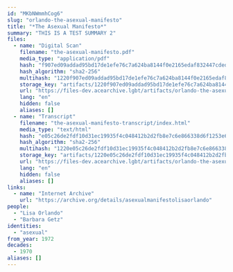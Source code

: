 ```yaml
---
id: "MKbNWmmhCog6"
slug: "orlando-the-asexual-manifesto"
title: "*The Asexual Manifesto*"
summary: "THIS IS A TEST SUMMARY 2"
files:
  - name: "Digital Scan"
    filename: "the-asexual-manifesto.pdf"
    media_type: "application/pdf"
    hash: "f907ed09addad95bd17de1efe76c7a624ba8144f0e2165edaf832447cded5f54"
    hash_algorithm: "sha2-256"
    multihash: "1220f907ed09addad95bd17de1efe76c7a624ba8144f0e2165edaf832447cded5f54"
    storage_key: "artifacts/1220f907ed09addad95bd17de1efe76c7a624ba8144f0e2165edaf832447cded5f54"
    url: "https://files-dev.acearchive.lgbt/artifacts/orlando-the-asexual-manifesto/the-asexual-manifesto.pdf"
    lang: "en"
    hidden: false
    aliases: []
  - name: "Transcript"
    filename: "the-asexual-manifesto-transcript/index.html"
    media_type: "text/html"
    hash: "e05c26de2fdf10d31ec19935f4c048412b2d2fb8e7c6e866338d6f1253e64419"
    hash_algorithm: "sha2-256"
    multihash: "1220e05c26de2fdf10d31ec19935f4c048412b2d2fb8e7c6e866338d6f1253e64419"
    storage_key: "artifacts/1220e05c26de2fdf10d31ec19935f4c048412b2d2fb8e7c6e866338d6f1253e64419"
    url: "https://files-dev.acearchive.lgbt/artifacts/orlando-the-asexual-manifesto/the-asexual-manifesto-transcript/index.html"
    lang: "en"
    hidden: false
    aliases: []
links:
  - name: "Internet Archive"
    url: "https://archive.org/details/asexualmanifestolisaorlando"
people:
  - "Lisa Orlando"
  - "Barbara Getz"
identities:
  - "asexual"
from_year: 1972
decades:
  - 1970
aliases: []
---
```

